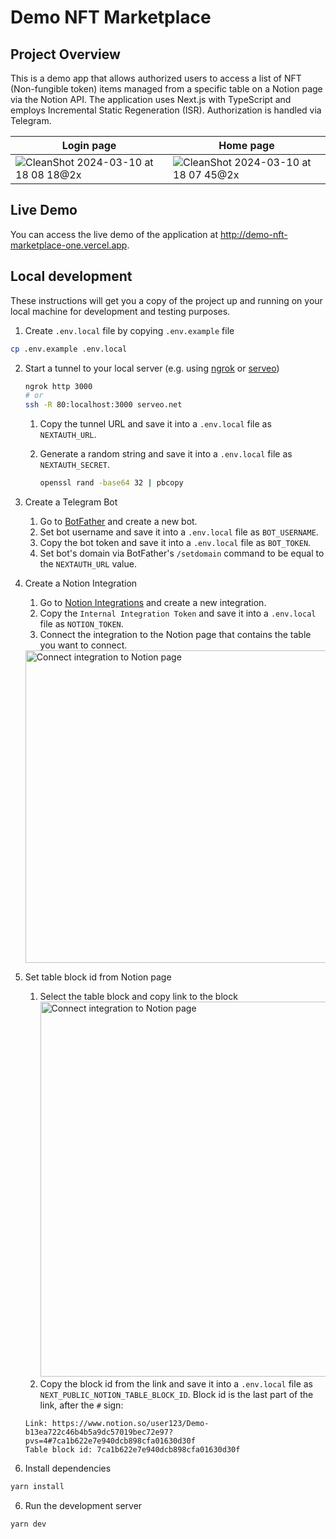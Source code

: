 # Demo NFT Marketplace

## Project Overview

This is a demo app that allows authorized users to access a list of NFT (Non-fungible token) items managed from a specific table on a Notion page via the Notion API. The application uses Next.js with TypeScript and employs Incremental Static Regeneration (ISR). Authorization is handled via Telegram.

| Login page | Home page |
| ----- | --------- |
| ![CleanShot 2024-03-10 at 18 08 18@2x](https://github.com/drankou/demo-nft-marketplace/assets/25752851/c6ca8041-27a6-404b-82d1-5f3520371871)| ![CleanShot 2024-03-10 at 18 07 45@2x](https://github.com/drankou/demo-nft-marketplace/assets/25752851/2fc131e2-f71d-4a1d-9402-067bc00d4c78)|

## Live Demo

You can access the live demo of the application at http://demo-nft-marketplace-one.vercel.app.

## Local development

These instructions will get you a copy of the project up and running on your local machine for development and testing purposes.

1. Create `.env.local` file by copying `.env.example` file

```bash
cp .env.example .env.local
```

2. Start a tunnel to your local server (e.g. using [ngrok](https://ngrok.com/) or [serveo](https://serveo.net/))

   ```bash
   ngrok http 3000
   # or
   ssh -R 80:localhost:3000 serveo.net
   ```

   1. Copy the tunnel URL and save it into a `.env.local` file as `NEXTAUTH_URL`.
   2. Generate a random string and save it into a `.env.local` file as `NEXTAUTH_SECRET`.

      ```bash
      openssl rand -base64 32 | pbcopy
      ```

3. Create a Telegram Bot

   1. Go to [BotFather](https://t.me/botfather) and create a new bot.
   2. Set bot username and save it into a `.env.local` file as `BOT_USERNAME`.
   3. Copy the bot token and save it into a `.env.local` file as `BOT_TOKEN`.
   4. Set bot's domain via BotFather's `/setdomain` command to be equal to the `NEXTAUTH_URL` value.

4. Create a Notion Integration

   1. Go to [Notion Integrations](https://www.notion.so/my-integrations) and create a new integration.
   2. Copy the `Internal Integration Token` and save it into a `.env.local` file as `NOTION_TOKEN`.
   3. Connect the integration to the Notion page that contains the table you want to connect.
     <img width="500" alt="Connect integration to Notion page" src="https://github.com/drankou/demo-nft-marketplace/assets/25752851/964a0992-81a1-494d-b8e7-5703ff22c338">

5. Set table block id from Notion page

   1. Select the table block and copy link to the block
      <img width="600" alt="Connect integration to Notion page" src="https://github.com/drankou/demo-nft-marketplace/assets/25752851/9db45796-c901-4801-b8b6-0dc27c662ff0">
   2. Copy the block id from the link and save it into a `.env.local` file as `NEXT_PUBLIC_NOTION_TABLE_BLOCK_ID`. Block id is the last part of the link, after the `#` sign:

   ```
   Link: https://www.notion.so/user123/Demo-b13ea722c46b4b5a9dc57019bec72e97?pvs=4#7ca1b622e7e940dcb898cfa01630d30f
   Table block id: 7ca1b622e7e940dcb898cfa01630d30f
   ```

6. Install dependencies

```bash
yarn install
```

6. Run the development server

```bash
yarn dev
```

